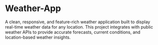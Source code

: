 # Weather-App
A clean, responsive, and feature-rich weather application built to display real-time weather data for any location. This project integrates with public weather APIs to provide accurate forecasts, current conditions, and location-based weather insights.
